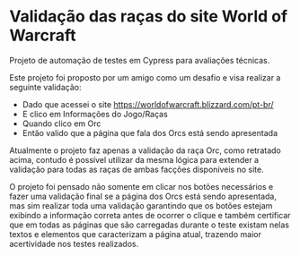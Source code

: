 # Validação das raças do site World of Warcraft
Projeto de automação de testes em Cypress para avaliações técnicas.

Este projeto foi proposto por um amigo como um desafio e visa realizar a seguinte validação:

- Dado que acessei o site https://worldofwarcraft.blizzard.com/pt-br/
- E clico em Informações do Jogo/Raças
- Quando clico em Orc
- Então valido que a página que fala dos Orcs está sendo apresentada

Atualmente o projeto faz apenas a validação da raça Orc, como retratado acima, contudo é possível utilizar da mesma lógica para extender a validação para todas as raças de ambas facções disponíveis no site.

O projeto foi pensado não somente em clicar nos botões necessários e fazer uma validação final se a página dos Orcs está sendo apresentada, mas sim realizar toda uma validação garantindo que os botões estejam exibindo a informação correta antes de ocorrer o clique e também certificar que em todas as páginas que são carregadas durante o teste existam nelas textos e elementos que caracterizam a página atual, trazendo maior acertividade nos testes realizados.
